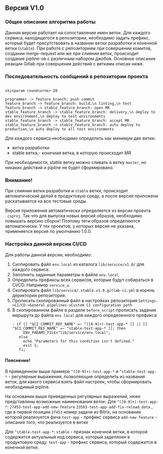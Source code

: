 ## Версия V1.0
### Общее описание алгоритма работы

Данная версия работает на сопоставлении имен веток. Для каждого сервиса, находящегося в репозитории, необходимо задать префикс, который будет присутствовать в названии ветки разработки и конечной ветки (`stable`). При работе с репозиторием при совершении комитов, создании merge-request или же при слиянии веток, происходит создание pipline-ов с различным набором джобов. Основное описание реакции Gitlab при совершении действий с ветками описан ниже.

### Последовательность сообщений в репозитории проекта

```plantuml

skinparam roundcorner 20

programmer -> feature_branch: push commit
feature_branch -> feature_branch: build,\n linting,\n test
feature_branch -> stable_feature_branch: open MR
stable_feature_branch -> stable_feature_branch: delivery,\n deploy to dev environment,\n deploy to test environments
stable_feature_branch -> stable_feature_branch: accept MR
stable_feature_branch -> stable_feature_branch: auto deploy to production,\n auto deploy to all test environments

```

Для каждого сервиса необходимо определить как минимум две ветки:
- ветка разработки
- stable ветка,- конечная ветка, в которую происходит MR

При необходимости, stable ветку можно сливать в ветку `master`, но никаких действий и pipline не будет сформировано.

### Внимание!

При слиянии ветки разработки и `stable` ветки, происходит автоматический делой в продуктовую среду, а после версия приложени раскатывается на все тестовые среды.

Версия приложения автоматически определяется из версии проекта `.csproj`. Так что для выпуска новых версий образов, необходимо повышать версию сборок! Поэтому теги образов определяются автоматически. У тех проектов, у которых версия не указана, применяется версия по умолчанию 1.0.0.

### Настройка данной версии CI/CD

Для работы данной версии, необходимо:
1. Скопировать файл `env.local` из каталога `lib/service/v1.0/` для каждого сервиса.    
2. Заполнить заданные параметры в файле `env.local`
3. Определить префиксы всех сервисов, которые будут собираться в CI/CD. Например `service_a`.
4. Скопировать файл `lib/service/.stable.v1.0.gitlab-ci.yml` в корень дериктории репозитория.
5. Прописать скопированный файл в настройках репозитория `Settings->CI/CD->General pipelines->Custom CI configuration path`
6. В скопированном файле в разделе `before_script` прописать задание маршрута до файла `env.local` для каждого определенного префикса:
   ```
   - if [[ "$CI_COMMIT_REF_NAME" =~ ^([0-9]+)-test-app-* ]] || [[ "$CI_COMMIT_REF_NAME" =~ ^stable-test-app-* ]]; then
        ENV_PARAMS_FILE="lib/service/env.local";
      else 
        echo "Parameters for this condition isn't defined."
        exit 1;
      fi;
   ```

#### Пояснение!
В приведенном выше примере `^([0-9]+)-test-app-*` и `^stable-test-app-*` - регулярные выражения, позволяющие определить из названия веток, для какого сервиса взять файл настроек, чтобы сформировать необходимый pipline.

На основании выше приведенных регулярных выражений, ниже представлены возможные наименования веток:
Для `^([0-9]+)-test-app-*`:
`27453-test-app-add-new-feature`
`23593-test-app-add-fix-reload_data`
, где в первой позиции `27453` номер задачи из Bitrix, на основании которой реализуется фича
`test-app` - префикс сервиса
`add-new-feature` - описание того, что реализуется в ветке

Для `^stable-test-app-*`:
`stable` - признак конечной ветки, в которой содержится актуальный код сервиса, который задеплоен в продуктовую среду.
`test-app` - префикс сервиса, который содержится в конечной ветке.
   

